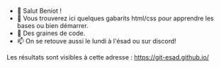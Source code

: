 - 👋 Salut Beniot !
- 👀 Vous trouverez ici quelques gabarits html/css pour apprendre les bases ou bien démarrer.
- 🌱 Des graines de code. 
- 📫 On se retouve aussi le lundi à l'ésad ou sur discord!

Les résultats sont visibles à cette adresse : 
https://git-esad.github.io/

<!---
no comment
--->
